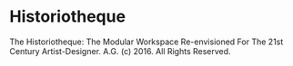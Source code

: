 # Historiotheque
The Historiotheque: The Modular Workspace Re-envisioned For The 21st Century Artist-Designer. A.G. (c) 2016. All Rights Reserved.
